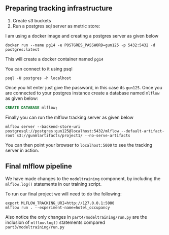 ## Preparing tracking infrastructure

1. Create s3 buckets
2. Run a postgres sql server as metric store:

I am using a docker image and creating a postgres server as given below

```shell
docker run --name pg14 -e POSTGRES_PASSWORD=gun125 -p 5432:5432 -d postgres:latest
```

This will create a docker container named `pg14`

You can connect to it using psql

```shell
psql -U postgres -h localhost
```
Once you hit enter just give the password, in this case its `gun125`. Once you are connected to your postgres instance create a database named `mlflow` as given below:

```sql
CREATE DATABASE mlflow;
```

Finally you can run the mlflow tracking server as given below

```shell
mlflow server --backend-store-uri postgresql://postgres:gun125@localhost:5432/mlflow --default-artifact-root s3://gunmlartifacts/project1/ --no-serve-artifacts
```

You can then point your browser to `localhost:5000` to see the tracking server in action.

## Final mlflow pipeline

We have made changes to the `modeltraining` component, by including the `mlflow.log()` statements in our training script.

To run our final project we will need to do the following:
```shell
export MLFLOW_TRACKING_URI=http://127.0.0.1:5000
mlflow run . --experiment-name=hotel_occupancy
```

Also notice the only changes in `part4/modeltraining/run.py` are the inclusion of `mlflow.log()` statements compared `part3/modeltraining/run.py`